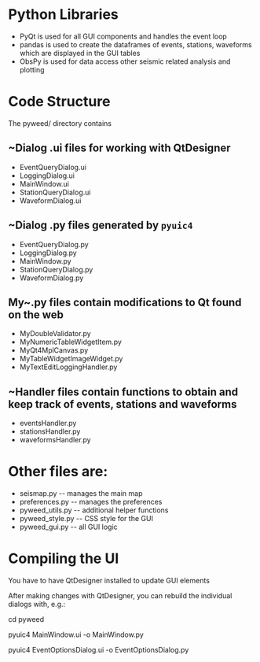 # Python Libraries

* PyQt is used for all GUI components and handles the event loop
* pandas is used to create the dataframes of events, stations, waveforms which are displayed in the GUI tables
* ObsPy is used for data access other seismic related analysis and plotting

# Code Structure

The pyweed/ directory contains

## ~Dialog .ui files for working with QtDesigner

* EventQueryDialog.ui
* LoggingDialog.ui
* MainWindow.ui
* StationQueryDialog.ui
* WaveformDialog.ui

## ~Dialog .py files generated by `pyuic4`

* EventQueryDialog.py
* LoggingDialog.py
* MainWindow.py
* StationQueryDialog.py
* WaveformDialog.py

## My~.py files contain modifications to Qt found on the web

* MyDoubleValidator.py
* MyNumericTableWidgetItem.py
* MyQt4MplCanvas.py
* MyTableWidgetImageWidget.py
* MyTextEditLoggingHandler.py

## ~Handler files contain functions to obtain and keep track of events, stations and waveforms

* eventsHandler.py
* stationsHandler.py
* waveformsHandler.py

# Other files are:

* seismap.py -- manages the main map
* preferences.py -- manages the preferences
* pyweed_utils.py -- additional helper functions
* pyweed_style.py -- CSS style for the GUI
* pyweed_gui.py -- all GUI logic

# Compiling the UI

You have to have QtDesigner installed to update GUI elements

After making changes with QtDesigner, you can rebuild the 
individual dialogs with, e.g.:

cd pyweed

pyuic4 MainWindow.ui -o MainWindow.py

pyuic4 EventOptionsDialog.ui -o EventOptionsDialog.py

